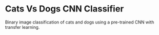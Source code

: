 # Cats Vs Dogs CNN Classifier
Binary image classification of cats and dogs using a pre-trained CNN with transfer learning.
